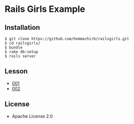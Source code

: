 Rails Girls Example
==================

## Installation

```
$ git clone https://github.com/hommachirb/railsgirls.git
$ cd railsgirls/
$ bundle
$ rake db:setup
$ rails server
```

## Lesson

* [001](doc/lesson/001.md)
* [002](doc/lesson/002.md)

## License

* Apache License 2.0
